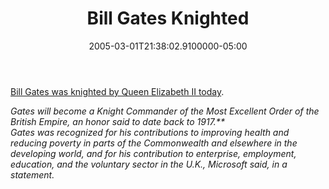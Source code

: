 ﻿---
title: Bill Gates Knighted
date: "2005-03-01T21:38:02.9100000-05:00"
description: Gates will become a Knight Commander of the Most Excellent Order of
featuredImage: /img/default-post-image.jpg
---

[Bill Gates was knighted by Queen Elizabeth II today](http://www.windowsfordevices.com/news/NS4789769610.html).

*Gates will become a Knight Commander of the Most Excellent Order of the British Empire, an honor said to date back to 1917.**\
Gates was recognized for his contributions to improving health and reducing poverty in parts of the Commonwealth and elsewhere in the developing world, and for his contribution to enterprise, employment, education, and the voluntary sector in the U.K., Microsoft said, in a statement.*

